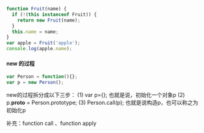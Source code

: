 ```javascript
function Fruit(name) {
  if (!(this instanceof Fruit)) {
    return new Fruit(name);
  }
  this.name = name;
}
var apple = Fruit('apple');
console.log(apple.name);
```
#### new 的过程

```js
var Person = function(){};
var p = new Person();

```
new的过程拆分成以下三步：
(1) var p={}; 也就是说，初始化一个对象p
(2) p.__proto__ = Person.prototype;
(3) Person.call(p); 也就是说构造p，也可以称之为初始化p

补充：function call 、function apply
